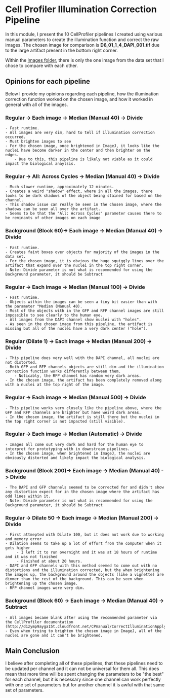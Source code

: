 # Cell Profiler Illumination Correction Pipeline
In this module, I present the 10 CellProfiler pipelines I created using various manual parameters to create the illumination function and correct the raw images. The chosen image for comparison is **D6_01_1_4_DAPI_001.tif** due to the large artifact present in the bottom right corner.

Within the [Images folder](1.illumination_correction/Images), there is only the one image from the data set that I chose to compare with each other. 

## Opinions for each pipeline

Below I provide my opinions regarding each pipeline, how the illumination correction function worked on the chosen image, and how it worked in general with all of the images.

### Regular -> Each image -> Median (Manual 40) -> Divide
    - Fast runtime.
    - All images are very dim, hard to tell if illumination correction occurred.
    - Must brighten images to see 
    - For the chosen image, once brightened in ImageJ, it looks like the nuclei have become darker in the center and then brighter on the edges.
        - Due to this, this pipeline is likely not viable as it could impact the biological anaylsis.

### Regular -> All: Across Cycles -> Median (Manual 40) -> Divide 

    - Much slower runtime, approximately 12 minutes.
    - Creates a weird "shadow" effect, where in all the images, there looks to be dark shadows of the object being stained for based on the channel.
    - This shadow issue can really be seen in the chosen image, where the shadows can be seen all over the artifact.
    - Seems to be that the "All: Across Cycles" parameter causes there to be reminants of other images on each image

### Background (Block 60)-> Each image -> Median (Manual 40) -> Divide

    - Fast runtime.
    - Creates faint boxes over objects for majority of the images in the data set.
    - For the chosen image, it is obvious the huge squiggly lines over the artifact that expand over the nuclei in the top right corner.
    - Note: Divide parameter is not what is recommended for using the Background parameter, it should be Subtract 
    
### Regular -> Each image -> Median (Manual 100) -> Divide

    - Fast runtime.
    - Objects within the images can be seen a tiny bit easier than with the parameter "Median (Manual 40).
    - Most of the objects with in the GFP and RFP channel images are still impossible to see clearly to the human eye.
    - All images from the DAPI channel show nuclei with "holes".
    - As seen in the chosen image from this pipeline, the artifact is missing but all of the nuclei have a very dark center ("hole").

### Regular (Dilate 1) -> Each image -> Median (Manual 200) -> Divide

    - This pipeline does very well with the DAPI channel, all nuclei are not distorted.
    - Both GFP and RFP channels objects are still dim and the illumination correction function works differently between them.
        - Noticably, the RFP channel has random very dark areas.
    - In the chosen image, the artifact has been completely removed along with a nuclei at the top right of the image.

### Regular -> Each image -> Median (Manual 500) -> Divide

    - This pipeline works very closely like the pipeline above, where the GFP and RFP channels are brighter but have weird dark areas.
    - In the chosen image, the artifact is still there but the nuclei in the top right corner is not impacted (still visible).

### Regular -> Each image -> Median (Automatic) -> Divide

    - Images all come out very dark and hard for the human eye to interpret for prototyping with in downstream pipelines.
    - In the chosen image, when brightened in ImageJ, the nuclei are obviously distorted and likely impact the biological analysis.

### Background (Block 200)-> Each image -> Median (Manual 40) -> Divide

    - The DAPI and GFP channels seemed to be corrected for and didn't show any distortion expect for in the chosen image where the artifact has odd lines within it.
    - Note: Divide parameter is not what is recommended for using the Background parameter, it should be Subtract 

### Regular -> Dilate 50 -> Each image -> Median (Manual 200) -> Divide

    - First attmepted with Dilate 100, but it does not work due to working and memory error 
    - Dilation seems to take up a lot of effort from the computer when it gets higher
         - I left it to run overnight and it was at 18 hours of runtime and it was not finished
         - Finished at about 20 hours.
    - DAPI and GFP channels with this method seemed to come out with no distortions and the illumination corrected, but the when brightening the images up, the background around the objects (like a vignette) are dimmer than the rest of the background. This can be seen when brightening up the chosen image.
    - RFP channel images were very dim.

### Background (Block 60) -> Each image -> Median (Manual 40) -> Subtract

    - All images became blank after using the recommended parameter via the CellProfiler documentation (http://d1zymp9ayga15t.cloudfront.net/CPmanual/CorrectIlluminationApply.html).
    - Even when trying to brighten the chosen image in ImageJ, all of the nuclei are gone and it can't be brightened.

## Main Conclusion

I believe after completing all of these pipelines, that these pipelines need to be updated per channel and it can not be universal for them all. This does mean that more time will be spent changing the parameters to be "the best" for each channel, but it is necessary since one channel can work perfectly with one set of parameters but for another channel it is awful with that same set of parameters.